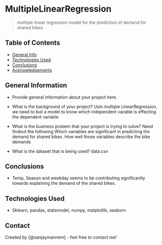 # MultipleLinearRegression
> multiple linear regression model for the prediction of demand for shared bikes.

## Table of Contents
* [General Info](#general-information)
* [Technologies Used](#technologies-used)
* [Conclusions](#conclusions)
* [Acknowledgements](#acknowledgements)

## General Information
- Provide general information about your project here.

- What is the background of your project?
    Usin multiple LinearRegression, we need to buil a model to know which independent varable is effecting the dependent variable
- What is the business probem that your project is trying to solve?
    Need findout the following
    Which variables are significant in predicting the demand for shared bikes.
    How well those variables describe the bike demands
- What is the dataset that is being used?
    data.csv

## Conclusions
- Temp, Season and weekday seems to be contributing significantly towards explaining the demand of the shared bikes.


## Technologies Used
- Sklearn, pandas, statsmodel, numpy, matplotlib, seaborn


## Contact
Created by [@sanjaymannem] - feel free to contact me!
